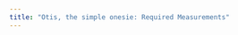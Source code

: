 ```yaml
---
title: "Otis, the simple onesie: Required Measurements"
---
```


<PatternMeasurements pattern='otis' />
